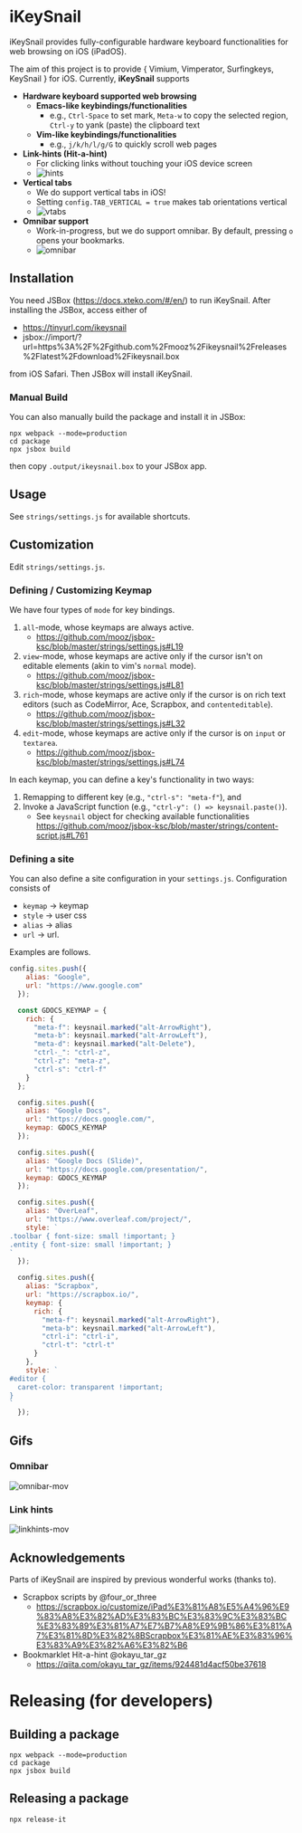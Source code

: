 # iKeySnail

iKeySnail provides fully-configurable hardware keyboard functionalities for web browsing on iOS (iPadOS). 

The aim of this project is to provide { Vimium, Vimperator, Surfingkeys, KeySnail } for iOS. Currently, **iKeySnail** supports

- **Hardware keyboard supported web browsing**
    - **Emacs-like keybindings/functionalities**
      - e.g., `Ctrl-Space` to set mark, `Meta-w` to copy the selected region, `Ctrl-y` to yank (paste) the clipboard text
    - **Vim-like keybindings/functionalities**
      - e.g., `j/k/h/l/g/G` to quickly scroll web pages
- **Link-hints (Hit-a-hint)**
    - For clicking links without touching your iOS device screen
    - ![hints](https://gyazo.com/e29a8499426094c5502882996549df49.png)
- **Vertical tabs**
    - We do support vertical tabs in iOS!
    - Setting `config.TAB_VERTICAL = true` makes tab orientations vertical
    - ![vtabs](https://i.gyazo.com/709ea2e6826261fc9f190f5c40d83b4d.png)
- **Omnibar support**
    - Work-in-progress, but we do support omnibar. By default, pressing `o` opens your bookmarks.
    - ![omnibar](https://i.gyazo.com/fd8c924afcf242a85598bc4123070f53.png)

## Installation

You need JSBox (https://docs.xteko.com/#/en/) to run iKeySnail. After installing the JSBox, access either of 
- <https://tinyurl.com/ikeysnail>
- jsbox://import/?url=https%3A%2F%2Fgithub.com%2Fmooz%2Fikeysnail%2Freleases%2Flatest%2Fdownload%2Fikeysnail.box

from iOS Safari. Then JSBox will install iKeySnail.

### Manual Build

You can also manually build the package and install it in JSBox:

    npx webpack --mode=production
    cd package
    npx jsbox build
    
then copy `.output/ikeysnail.box` to your JSBox app.

## Usage

See `strings/settings.js` for available shortcuts.

## Customization

Edit `strings/settings.js`.

### Defining / Customizing Keymap

We have four types of `mode` for key bindings.

1. `all`-mode, whose keymaps are always active.
    - <https://github.com/mooz/jsbox-ksc/blob/master/strings/settings.js#L19>
2. `view`-mode, whose keymaps are active only if the cursor isn't on editable elements (akin to vim's `normal` mode).
    - <https://github.com/mooz/jsbox-ksc/blob/master/strings/settings.js#L81>
3. `rich`-mode, whose keymaps are active only if the cursor is on rich text editors (such as CodeMirror, Ace, Scrapbox, and `contenteditable`).
    - <https://github.com/mooz/jsbox-ksc/blob/master/strings/settings.js#L32>
4. `edit`-mode, whose keymaps are active only if the cursor is on `input` or `textarea`.
    - <https://github.com/mooz/jsbox-ksc/blob/master/strings/settings.js#L74>

In each keymap, you can define a key's functionality in two ways:
1. Remapping to different key (e.g., `"ctrl-s": "meta-f"`), and
2. Invoke a JavaScript function (e.g., `"ctrl-y": () => keysnail.paste()`).
    - See `keysnail` object for checking available functionalities <https://github.com/mooz/jsbox-ksc/blob/master/strings/content-script.js#L761>

### Defining a site

You can also define a site configuration in your `settings.js`. Configuration consists of
- `keymap` -> keymap
- `style` -> user css
- `alias` -> alias
- `url` -> url.

Examples are follows.

```javascript
config.sites.push({
    alias: "Google",
    url: "https://www.google.com"
  });

  const GDOCS_KEYMAP = {
    rich: {
      "meta-f": keysnail.marked("alt-ArrowRight"),
      "meta-b": keysnail.marked("alt-ArrowLeft"),
      "meta-d": keysnail.marked("alt-Delete"),
      "ctrl-_": "ctrl-z",
      "ctrl-z": "meta-z",
      "ctrl-s": "ctrl-f"
    }
  };

  config.sites.push({
    alias: "Google Docs",
    url: "https://docs.google.com/",
    keymap: GDOCS_KEYMAP
  });

  config.sites.push({
    alias: "Google Docs (Slide)",
    url: "https://docs.google.com/presentation/",
    keymap: GDOCS_KEYMAP
  });

  config.sites.push({
    alias: "OverLeaf",
    url: "https://www.overleaf.com/project/",
    style: `
.toolbar { font-size: small !important; }
.entity { font-size: small !important; }
`
  });

  config.sites.push({
    alias: "Scrapbox",
    url: "https://scrapbox.io/",
    keymap: {
      rich: {
        "meta-f": keysnail.marked("alt-ArrowRight"),
        "meta-b": keysnail.marked("alt-ArrowLeft"),
        "ctrl-i": "ctrl-i",
        "ctrl-t": "ctrl-t"
      }
    },
    style: `
#editor {
  caret-color: transparent !important;
}
`
  });
```

## Gifs

### Omnibar

![omnibar-mov](https://i.gyazo.com/cd5257f363c6b496b0b576523b771782.gif)

### Link hints

![linkhints-mov](https://i.gyazo.com/18bc245a55f29876c4937a0884d8bf8d.gif)

## Acknowledgements

Parts of iKeySnail are inspired by previous wonderful works (thanks to).

- Scrapbox scripts by @four_or_three
  - <https://scrapbox.io/customize/iPad%E3%81%A8%E5%A4%96%E9%83%A8%E3%82%AD%E3%83%BC%E3%83%9C%E3%83%BC%E3%83%89%E3%81%A7%E7%B7%A8%E9%9B%86%E3%81%A7%E3%81%8D%E3%82%8BScrapbox%E3%81%AE%E3%83%96%E3%83%A9%E3%82%A6%E3%82%B6>
- Bookmarklet Hit-a-hint @okayu_tar_gz
  - <https://qiita.com/okayu_tar_gz/items/924481d4acf50be37618>

# Releasing (for developers)

## Building a package

    npx webpack --mode=production
    cd package
    npx jsbox build

## Releasing a package

    npx release-it
